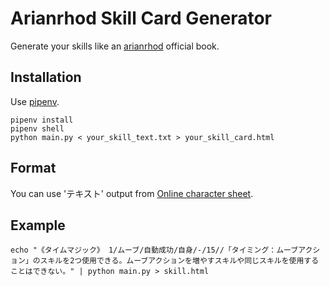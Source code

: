 Arianrhod Skill Card Generator
====

Generate your skills like an [arianrhod](http://www.fear.co.jp/ari/) official book.

## Installation

Use [pipenv](https://pipenv-ja.readthedocs.io/ja/translate-ja/).

```
pipenv install
pipenv shell
python main.py < your_skill_text.txt > your_skill_card.html
```

## Format

You can use 'テキスト' output from [Online character sheet](https://charasheet.vampire-blood.net/).

## Example

```
echo "《タイムマジック》 1/ムーブ/自動成功/自身/-/15//「タイミング：ムーブアクション」のスキルを2つ使用できる。ムーブアクションを増やすスキルや同じスキルを使用することはできない。" | python main.py > skill.html
```